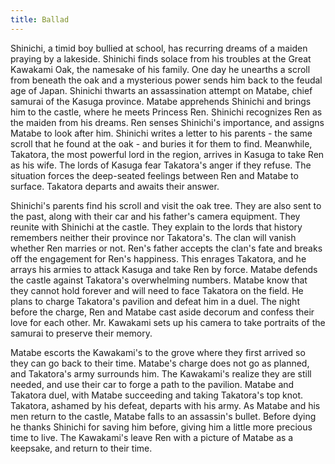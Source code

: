 ```yaml
---
title: Ballad
---
```


Shinichi, a timid boy bullied at school, has recurring dreams of a maiden
praying by a lakeside. Shinichi finds solace from his troubles at the Great
Kawakami Oak, the namesake of his family. One day he unearths a scroll from
beneath the oak and a mysterious power sends him back to the feudal age of
Japan. Shinichi thwarts an assassination attempt on Matabe, chief samurai of the
Kasuga province. Matabe apprehends Shinichi and brings him to the castle, where
he meets Princess Ren. Shinichi recognizes Ren as the maiden from his dreams.
Ren senses Shinichi's importance, and assigns Matabe to look after him. Shinichi
writes a letter to his parents - the same scroll that he found at the oak - and
buries it for them to find. Meanwhile, Takatora, the most powerful lord in the
region, arrives in Kasuga to take Ren as his wife. The lords of Kasuga fear
Takatora's anger if they refuse. The situation forces the deep-seated feelings
between Ren and Matabe to surface. Takatora departs and awaits their answer.

Shinichi's parents find his scroll and visit the oak tree. They are also sent to
the past, along with their car and his father's camera equipment. They reunite
with Shinichi at the castle. They explain to the lords that history remembers
neither their province nor Takatora's. The clan will vanish whether Ren marries
or not. Ren's father accepts the clan's fate and breaks off the engagement for
Ren's happiness. This enrages Takatora, and he arrays his armies to attack
Kasuga and take Ren by force. Matabe defends the castle against Takatora's
overwhelming numbers. Matabe know that they cannot hold forever and will need to
face Takatora on the field. He plans to charge Takatora's pavilion and defeat
him in a duel. The night before the charge, Ren and Matabe cast aside decorum
and confess their love for each other. Mr. Kawakami sets up his camera to take
portraits of the samurai to preserve their memory.

Matabe escorts the Kawakami's to the grove where they first arrived so they can
go back to their time. Matabe's charge does not go as planned, and Takatora's
army surrounds him. The Kawakami's realize they are still needed, and use their
car to forge a path to the pavilion. Matabe and Takatora duel, with Matabe
succeeding and taking Takatora's top knot. Takatora, ashamed by his defeat,
departs with his army. As Matabe and his men return to the castle, Matabe falls
to an assassin's bullet. Before dying he thanks Shinichi for saving him before,
giving him a little more precious time to live. The Kawakami's leave Ren with a
picture of Matabe as a keepsake, and return to their time.
